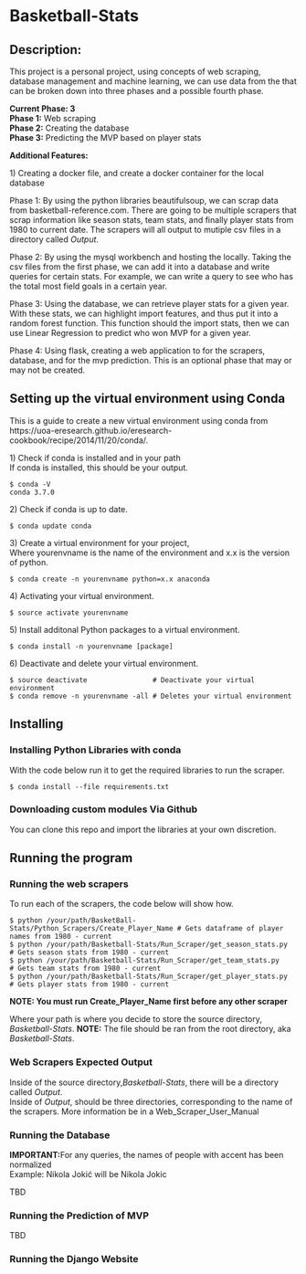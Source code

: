 # Basketball-Stats 

## Description:
<p>This project is a personal project, using concepts of web scraping, database management 
and machine learning, we can use data from the that can be broken down into three phases
and a possible fourth phase.</p>

<strong>Current Phase: 3</strong><br>
<strong>Phase 1:</strong> Web scraping<br>
<strong>Phase 2:</strong> Creating the database<br> 
<strong>Phase 3:</strong> Predicting the MVP based on player stats<br> 

<strong>Additional Features:</strong><br>
<p>1) Creating a docker file, and create a docker container for the local database</p>

<p>Phase 1: By using the python libraries beautifulsoup, we can scrap data from 
basketball-reference.com. There are going to be multiple scrapers that scrap information
like season stats, team stats, and finally player stats from 1980 to current date. 
The scrapers will all output to mutiple csv files in a directory called <em>Output</em>.</p>

<p>Phase 2: By using the mysql workbench and hosting the locally. Taking the csv files 
from the first phase, we can add it into a database and write queries for certain stats. For example,
we can write a query to see who has the total most field goals in a certain year.</p>

<p>Phase 3: Using the database, we can retrieve player stats for a given year. With these stats, we can 
highlight import features, and thus put it into a random forest function. This function should the import stats, 
then we can use Linear Regression to predict who won MVP for a given year.</p>

<p>Phase 4: Using flask, creating a web application to for the scrapers, database, and for the mvp prediction.
This is an optional phase that may or may not be created.</p>

## Setting up the virtual environment using Conda
<p>This is a guide to create a new virtual environment using conda from<br>
https://uoa-eresearch.github.io/eresearch-cookbook/recipe/2014/11/20/conda/.</p>

<p>1) Check if conda is installed and in your path <br>
If conda is installed, this should be your output.</p>

```
$ conda -V
conda 3.7.0
```
<p>2) Check if conda is up to date.</p>

```
$ conda update conda
```
<p>3) Create a virtual environment for your project, <br> 
Where yourenvname is the name of the environment and x.x is the version of python.</p>

```
$ conda create -n yourenvname python=x.x anaconda
```
<p>4) Activating your virtual environment.</p> 

```
$ source activate yourenvname 
```
<p>5) Install additonal Python packages to a virtual environment.</p>

```
$ conda install -n yourenvname [package]
```
<p>6) Deactivate and delete your virtual environment.</p> 

```
$ source deactivate                # Deactivate your virtual environment
$ conda remove -n yourenvname -all # Deletes your virtual environment  
```

## Installing
### Installing Python Libraries with conda
<p>With the code below run it to get the required libraries to run the scraper.</p>

```
$ conda install --file requirements.txt
```

### Downloading custom modules Via Github 
<p>You can clone this repo and import the libraries at your own discretion.</p>

## Running the program 
### Running the web scrapers 
<p>To run each of the scrapers, the code below will show how.</p>

```
$ python /your/path/BasketBall-Stats/Python_Scrapers/Create_Player_Name # Gets dataframe of player names from 1980 - current 
$ python /your/path/Basketball-Stats/Run_Scraper/get_season_stats.py    # Gets season stats from 1980 - current
$ python /your/path/Basketball-Stats/Run_Scraper/get_team_stats.py      # Gets team stats from 1980 - current
$ python /your/path/Basketball-Stats/Run_Scraper/get_player_stats.py    # Gets player stats from 1980 - current
``` 
<p><strong>NOTE: You must run Create_Player_Name first before any other scraper</strong></p>
<p>Where your path is where you decide to store the source directory, <em>Basketball-Stats</em>. <strong>NOTE:</strong> The file should be ran from
the root directory, aka <em>Basketball-Stats</em>.</p>

### Web Scrapers Expected Output
<p>Inside of the source directory,<em>Basketball-Stats</em>, there will be a directory called <em>Output</em>.<br>
Inside of <em>Output</em>, should be three directories, corresponding to the name of the scrapers. More information 
be in a Web_Scraper_User_Manual</p>

### Running the Database 
<p><strong>IMPORTANT:</strong>For any queries, the names of people with accent has been normalized<br>
Example: Nikola Jokić will be Nikola Jokic</p>
<p>TBD</p>

### Running the Prediction of MVP
<p>TBD</p>

### Running the Django Website


